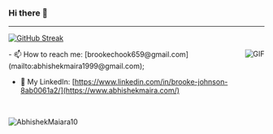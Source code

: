 ### Hi there 👋

---
[![GitHub Streak](https://github-readme-streak-stats.herokuapp.com/?user=oatMilk223&theme=tokyonight)](https://git.io/streak-stats)


<img align="right" alt="GIF" src="https://media.giphy.com/media/3ohzdKvLT1DxFxhZAI/giphy.gif" />
 - 📫 How to reach me: [brookechook659@gmail.com](mailto:abhishekmaira1999@gmail.com);
 
 - 🔗 My LinkedIn: [https://www.linkedin.com/in/brooke-johnson-8ab0061a2/](https://www.abhishekmaira.com/)
 <br>
 <p align="left"> <img src="https://komarev.com/ghpvc/?username=AbhishekMaira10" alt="AbhishekMaiara10" /> </p> 
 </br>



